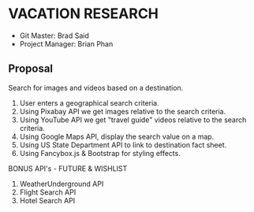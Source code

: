 # VACATION RESEARCH

* Git Master: Brad Said
* Project Manager: Brian Phan

## Proposal

Search for images and videos based on a destination.

1. User enters a geographical search criteria.
1. Using Pixabay API we get images relative to the search criteria.
1. Using YouTube API we get "travel guide" videos relative to the search criteria.
1. Using Google Maps API, display the search value on a map.
1. Using US State Department API to link to destination fact sheet.  
1. Using Fancybox.js & Bootstrap for styling effects.  


BONUS API's - FUTURE & WISHLIST

1. WeatherUnderground API
1. Flight Search API
1. Hotel Search API

